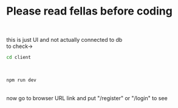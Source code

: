 <h1>Please read fellas before coding</h1><br>
<p>
this is just UI and not actually connected to db<br>
to check-><br>

```sh
cd client
```
<br>

```sh
npm run dev
```
<br>
now go to browser URL link and put "/register" or "/login" to see
</p>
